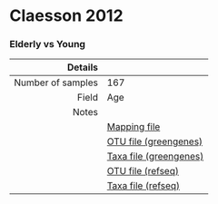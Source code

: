 # Claesson 2012

### Elderly vs Young


| Details        |             |
| -------------: |-------------|
| Number of samples | 167
| Field | Age
| Notes | 
| | [Mapping file]()
| | [OTU file (greengenes)](https://www.dropbox.com/s/p9h4wcys5m3ldju/otutable.txt?dl=0)
| | [Taxa file (greengenes)](https://www.dropbox.com/s/p9h4wcys5m3ldju/otutable.txt?dl=0)
| | [OTU file (refseq)](https://www.dropbox.com/s/p9h4wcys5m3ldju/otutable.txt?dl=0)
| | [Taxa file (refseq)](https://www.dropbox.com/s/p9h4wcys5m3ldju/otutable.txt?dl=0)